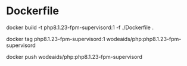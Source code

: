 # Dockerfile


docker build  -t php8.1.23-fpm-supervisord:1 -f ./Dockerfile  .

docker tag php8.1.23-fpm-supervisord:1  wodeaids/php:php8.1.23-fpm-supervisord

docker push wodeaids/php:php8.1.23-fpm-supervisord
